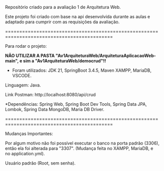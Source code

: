 Repositório criado para a avaliação 1 de Arquitetura Web.

Este projeto foi criado com base na api desenvolvida durante as aulas e adaptado para cumprir com as requisições da avaliação.

============================================================================================

Para rodar o projeto:

**NÃO UTILIZAR A PASTA "Av1ArquiteturaWeb/ArquiteturaAplicacaoWeb-main", e sim a "Av1ArquiteturaWeb/democrud"!!**

* Foram utilizados:
JDK 21,
SpringBoot 3.4.5, Maven
XAMPP, MariaDB, VSCODE.

Linguagem: Java.

Link Postman: http://localhost:8080/api/crud

*Dependências:
Spring Web,
Spring Boot Dev Tools,
Spring Data JPA,
Lombok,
Spring Data MongoDB,
Maria DB Driver.

============================================================================================

Mudanças Importantes:

Por algum motivo não foi possível executar o banco na porta padrão (3306), então ela foi alterada para "3307". (Mudança feita
no XAMPP, MariaDB, e no application.yml).

Usuário padrão (Root, sem senha).

